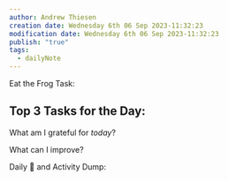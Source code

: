 ```yaml
---
author: Andrew Thiesen
creation date: Wednesday 6th 06 Sep 2023-11:32:23
modification date: Wednesday 6th 06 Sep 2023-11:32:23
publish: "true"
tags:
  - dailyNote
---
```

Eat the Frog Task:

Top 3 Tasks for the Day:
- 
  
What am I grateful for *today*?


What can I improve?


Daily 🧠 and Activity Dump:

